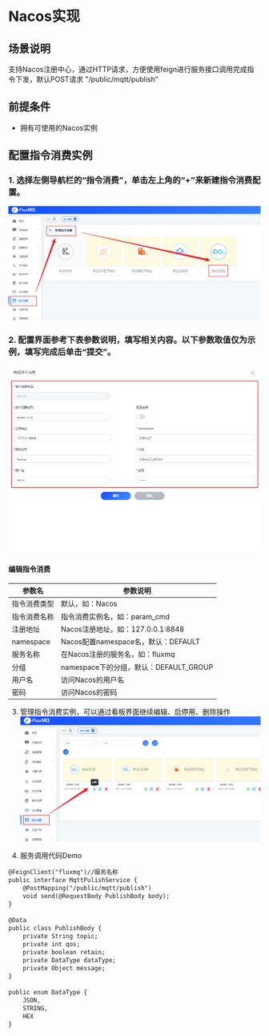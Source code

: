 # Nacos实现

## 场景说明
支持Nacos注册中心，通过HTTP请求，方便使用feign进行服务接口调用完成指令下发，默认POST请求 "/public/mqtt/publish"

## 前提条件
- 拥有可使用的Nacos实例

## 配置指令消费实例
### 1. 选择左侧导航栏的“指令消费”，单击左上角的“+”来新建指令消费配置。
![nacos_cmd_1.png](../../assets/images/command/nacos_cmd_1.png)

### 2. 配置界面参考下表参数说明，填写相关内容。以下参数取值仅为示例，填写完成后单击“提交”。
![nacos_cmd_2.png](../../assets/images/command/nacos_cmd_2.png)
#### 编辑指令消费
| **参数名**    | **参数说明**                       |
|------------|--------------------------------|
| 指令消费类型     | 默认，如：Nacos                     |
| 指令消费名称     | 指令消费实例名，如：param_cmd            |
| 注册地址       | Nacos注册地址，如：127.0.0.1:8848     |
| namespace  | Nacos配置namespace名，默认：DEFAULT   |
| 服务名称       | 在Nacos注册的服务名，如：fluxmq          |
| 分组         | namespace下的分组，默认：DEFAULT_GROUP |
| 用户名        | 访问Nacos的用户名                    |
| 密码         | 访问Nacos的密码                     |


3. 管理指令消费实例，可以通过看板界面继续编辑、启停用、删除操作
![nacos_cmd_3.png](../../assets/images/command/nacos_cmd_3.png)

4. 服务调用代码Demo
```
@FeignClient("fluxmq")//服务名称
public interface MqttPulishService {
    @PostMapping("/public/mqtt/publish")
    void send(@RequestBody PublishBody body);
}

@Data
public class PublishBody {
    private String topic;
    private int qos;
    private boolean retain;
    private DataType dataType;
    private Object message;
}

public enum DataType {
    JSON,
    STRING,
    HEX
}
```